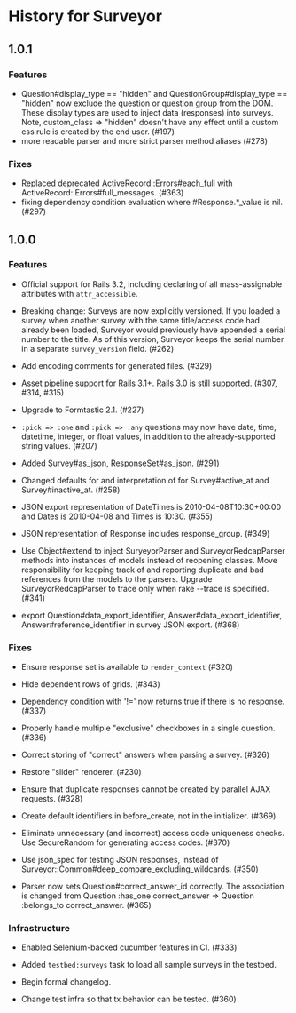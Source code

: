 History for Surveyor
====================

1.0.1
------

### Features

- Question#display_type == "hidden" and QuestionGroup#display_type == "hidden"
  now exclude the question or question group from the DOM. These display types are
  used to inject data (responses) into surveys. Note, custom_class => "hidden" doesn't
  have any effect until a custom css rule is created by the end user. (#197)
- more readable parser and more strict parser method aliases (#278)

### Fixes

- Replaced deprecated ActiveRecord::Errors#each_full with ActiveRecord::Errors#full_messages. (#363)
- fixing dependency condition evaluation where #Response.*_value is nil. (#297)

1.0.0
------

### Features

- Official support for Rails 3.2, including declaring of all mass-assignable
  attributes with `attr_accessible`.

- Breaking change: Surveys are now explicitly versioned. If you loaded a survey
  when another survey with the same title/access code had already been loaded,
  Surveyor would previously have appended a serial number to the title. As of
  this version, Surveyor keeps the serial number in a separate `survey_version`
  field. (#262)

- Add encoding comments for generated files. (#329)

- Asset pipeline support for Rails 3.1+. Rails 3.0 is still supported.
  (#307, #314, #315)

- Upgrade to Formtastic 2.1. (#227)

- `:pick => :one` and `:pick => :any` questions may now have date, time,
  datetime, integer, or float values, in addition to the already-supported
  string values. (#207)

- Added Survey#as_json, ResponseSet#as_json. (#291)

- Changed defaults for and interpretation of for Survey#active_at and
  Survey#inactive_at. (#258)

- JSON export representation of DateTimes is 2010-04-08T10:30+00:00 and Dates is
  2010-04-08 and Times is 10:30. (#355)

- JSON representation of Response includes response_group. (#349)

- Use Object#extend to inject SuryeyorParser and SurveyorRedcapParser methods into
  instances of models instead of reopening classes. Move responsibility for keeping
  track of and reporting duplicate and bad references from the models to the parsers.
  Upgrade SurveyorRedcapParser to trace only when rake --trace is specified. (#341)

- export Question#data_export_identifier, Answer#data_export_identifier,
  Answer#reference_identifier in survey JSON export. (#368)

### Fixes

- Ensure response set is available to `render_context` (#320)

- Hide dependent rows of grids. (#343)

- Dependency condition with '!=' now returns true if there is no response. (#337)

- Properly handle multiple "exclusive" checkboxes in a single question. (#336)

- Correct storing of "correct" answers when parsing a survey. (#326)

- Restore "slider" renderer. (#230)

- Ensure that duplicate responses cannot be created by parallel AJAX requests.
  (#328)

- Create default identifiers in before_create, not in the initializer. (#369)

- Eliminate unnecessary (and incorrect) access code uniqueness checks.
  Use SecureRandom for generating access codes. (#370)

- Use json_spec for testing JSON responses, instead of
  Surveyor::Common#deep_compare_excluding_wildcards. (#350)

- Parser now sets Question#correct_answer_id correctly. The association is changed from
  Question :has_one correct_answer => Question :belongs_to correct_answer. (#365)

### Infrastructure

- Enabled Selenium-backed cucumber features in CI. (#333)

- Added `testbed:surveys` task to load all sample surveys in the testbed.

- Begin formal changelog.

- Change test infra so that tx behavior can be tested. (#360)
